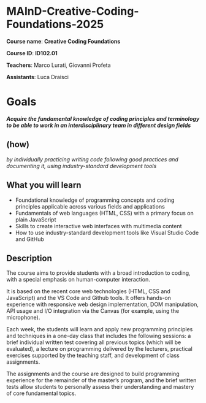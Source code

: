 # MAInD-Creative-Coding-Foundations-2025

**Course name**: **Creative Coding Foundations**

**Course ID**: **ID102.01**

**Teachers**: Marco Lurati, Giovanni Profeta

**Assistants**: Luca Draisci

# Goals

***Acquire the fundamental knowledge of coding principles and terminology to be able to work in an interdisciplinary team in different design fields***

## (how)

*by individually practicing writing code following good practices and documenting it, using industry-standard development tools*

## What you will learn

- Foundational knowledge of programming concepts and coding principles applicable across various fields and applications
- Fundamentals of web languages (HTML, CSS) with a primary focus on plain JavaScript
- Skills to create interactive web interfaces with multimedia content
- How to use industry-standard development tools like Visual Studio Code and GitHub

## Description

The course aims to provide students with a broad introduction to coding, with a special emphasis on human-computer interaction.

It is based on the recent core web technologies (HTML, CSS and JavaScript) and the VS Code and Github tools. It offers hands-on experience with responsive web design implementation, DOM manipulation, API usage and I/O integration via the Canvas (for example, using the microphone).

Each week, the students will learn and apply new programming principles and techniques in a one-day class that includes the following sessions: a brief individual written test covering all previous topics (which will be evaluated), a lecture on programming delivered by the lecturers, practical exercises supported by the teaching staff, and development of class assignments.

The assignments and the course are designed to build programming experience for the remainder of the master’s program, and the brief written tests allow students to personally assess their understanding and mastery of core fundamental topics.